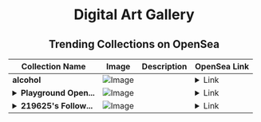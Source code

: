 <div align="center">

# Digital Art Gallery

## Trending Collections on OpenSea

| Collection Name                       | Image                                                                                     | Description                       | OpenSea Link                                                                                          |
|---------------------------------------|-------------------------------------------------------------------------------------------|-----------------------------------|--------------------------------------------------------------------------------------------------------|
| **alcohol** | ![Image](https://i.seadn.io/s/raw/files/1b3f4293f681cb1ea8a1fc7ff6327c2a.jpg?w=500&auto=format?w=200&auto=format) |  | <details><summary>Link</summary>[alcohol](https://opensea.io/collection/alcohol-18)</details> |
| **<details><summary>Playground Open...</summary>Playground Open Ticketing Ecosystem Event 11789</details>** | ![Image](https://i.seadn.io/s/raw/files/ad4b567b5e819f5eb9dc8588aeb6896f.png?w=500&auto=format?w=200&auto=format) |  | <details><summary>Link</summary>[Playground Open Ticketing Ecosystem Event 11789](https://opensea.io/collection/playground-open-ticketing-ecosystem-event-11789)</details> |
| **<details><summary>219625's Follow...</summary>219625's Follower</details>** | ![Image](https://i.seadn.io/s/raw/files/19f9f090920392cc3650cbdf4361755b.png?w=500&auto=format?w=200&auto=format) |  | <details><summary>Link</summary>[219625's Follower](https://opensea.io/collection/219625-s-follower)</details> |

</div>